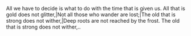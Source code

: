 All we have to decide is what to do with the time that is given us.
All that is gold does not glitter,|Not all those who wander are lost;|The old that is strong does not wither,|Deep roots are not reached by the frost.
The old that is strong does not wither,..
